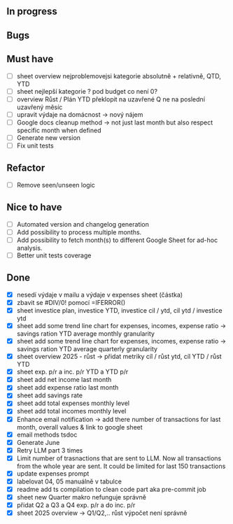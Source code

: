 ## In progress

## Bugs

## Must have

- [ ] sheet overview nejproblemovejsi kategorie absolutně + relativně, QTD, YTD
- [ ] sheet nejlepší kategorie ? pod budget co není 0?
- [ ] overview Růst / Plán YTD překlopit na uzavřené Q ne na poslední uzavřený měsíc
- [ ] upravit výdaje na domácnost -> nový nájem
- [ ] Google docs cleanup method -> not just last month but also respect specific month when defined
- [ ] Generate new version
- [ ] Fix unit tests

## Refactor

- [ ] Remove seen/unseen logic

## Nice to have

- [ ] Automated version and changelog generation
- [ ] Add possibility to process multiple months.
- [ ] Add possibility to fetch month(s) to different Google Sheet for ad-hoc analysis.
- [ ] Better unit tests coverage

## Done

- [x] nesedí výdaje v mailu a výdaje v expenses sheet (částka)
- [x] zbavit se #DIV/0! pomocí =IFERROR()
- [x] sheet investice plan, investice YTD, investice cil / ytd, cil ytd / investice ytd
- [x] sheet add some trend line chart for expenses, incomes, expense ratio -> savings ration YTD average monthly granularity
- [x] sheet add some trend line chart for expenses, incomes, expense ratio -> savings ration YTD average quarterly granularity
- [x] sheet overview 2025 - růst -> přidat metriky cíl / růst ytd, cíl YTD / růst YTD
- [x] sheet exp. p/r a inc. p/r YTD a YTD p/r
- [x] sheet add net income last month
- [x] sheet add expense ratio last month
- [x] sheet add savings rate
- [x] sheet add total expenses monthly level
- [x] sheet add total incomes monthly level
- [x] Enhance email notification -> add there number of transactions for last month, overall values & link to google sheet
- [x] email methods tsdoc
- [x] Generate June
- [x] Retry LLM part 3 times
- [x] Limit number of trasnactions that are sent to LLM. Now all transactions from the whole year are sent. It could be limited for last 150 transactions
- [x] update expenses prompt
- [x] labelovat 04, 05 manuálně v tabulce
- [x] readme add ts compilation to clean code part aka pre-commit job
- [x] sheet new Quarter makro nefunguje správně
- [x] přidat Q2 a Q3 a Q4 exp. p/r a do inc. p/r
- [x] sheet 2025 overview -> Q1/Q2,.. růst výpočet není správně

